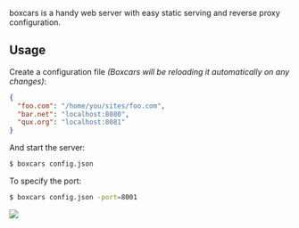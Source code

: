 boxcars is a handy web server with easy static serving and reverse proxy configuration.

## Usage

Create a configuration file *(Boxcars will be reloading it automatically on any changes)*:

```json
{
  "foo.com": "/home/you/sites/foo.com",
  "bar.net": "localhost:8080",
  "qux.org": "localhost:8081"
}
```

And start the server:

```bash
$ boxcars config.json
```

To specify the port:

```bash
$ boxcars config.json -port=8001
```

![](http://i.cloudup.com/rH_0UwNYg1.jpg)
